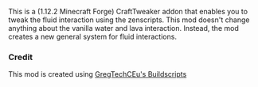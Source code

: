 This is a (1.12.2 Minecraft Forge) CraftTweaker addon that enables you to tweak the fluid interaction using the zenscripts.
This mod doesn't change anything about the vanilla water and lava interaction. Instead, the mod creates a new general system for fluid interactions.

### Credit
This mod is created using [GregTechCEu's Buildscripts](https://github.com/GregTechCEu/Buildscripts)
